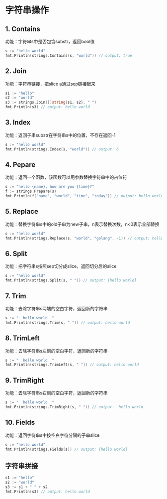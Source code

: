 # 字符串操作

## 1. Contains
功能：字符串s中是否包含substr，返回bool值
```go
s := "hello world"
fmt.Println(strings.Contains(s, "world")) // output: true
```

## 2. Join
功能：字符串链接，把slice a通过sep链接起来

```go
s1 := "hello"
s2 := "world"
s3 := strings.Join([]string{s1, s2}, " ")
fmt.Println(s3) // output: hello world
```

## 3. Index
功能：返回子串substr在字符串s中的位置，不存在返回-1

```go
s := "hello world"
fmt.Println(strings.Index(s, "world")) // output: 6
```
## 4. Pepare
功能：返回一个函数，该函数可以用参数替换字符串中的占位符

```go
s := "hello {name}, how are you {time}?"
f := strings.Prepare(s)
fmt.Println(f("name", "world", "time", "today")) // output: hello world, how are you today?
```

## 5. Replace
功能：替换字符串s中的old子串为new子串，n表示替换次数，n<0表示全部替换

```go
s := "hello world"
fmt.Println(strings.Replace(s, "world", "golang", -1)) // output: hello golang
```

## 6. Split
功能：把字符串s按照sep切分成slice，返回切分后的slice

```go
s := "hello world"
fmt.Println(strings.Split(s, " ")) // output: [hello world]
```

## 7. Trim
功能：去除字符串s两端的空白字符，返回新的字符串

```go
s := "  hello world  "
fmt.Println(strings.Trim(s, " ")) // output: hello world
``` 

## 8. TrimLeft
功能：去除字符串s左侧的空白字符，返回新的字符串

```go
s := "  hello world  "
fmt.Println(strings.TrimLeft(s, " ")) // output: hello world 
``` 

## 9. TrimRight
功能：去除字符串s右侧的空白字符，返回新的字符串

```go
s := "  hello world  "
fmt.Println(strings.TrimRight(s, " ")) // output:  hello world
``` 

## 10. Fields
功能：返回字符串s中按空白字符分隔的子串slice

```go
s := "hello world"
fmt.Println(strings.Fields(s)) // output: [hello world]
``` 



## 字符串拼接

```go
s1 := "hello"
s2 := "world"
s3 := s1 + " " + s2
fmt.Println(s3) // output: hello world
```

